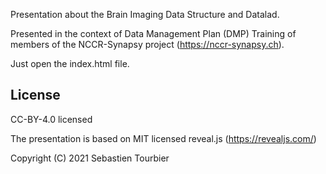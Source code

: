 Presentation about the Brain Imaging Data Structure and Datalad.

Presented in the context of Data Management Plan (DMP) Training of members of the NCCR-Synapsy project (https://nccr-synapsy.ch).

Just open the index.html file.


## License

CC-BY-4.0 licensed

The presentation is based on MIT licensed reveal.js (https://revealjs.com/)

Copyright (C) 2021 Sebastien Tourbier
